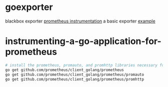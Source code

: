 # goexporter
blackbox exporter [prometheus instrumentation](https://prometheus.io/docs/guides/go-application/#instrumenting-a-go-application-for-prometheus)
a basic exporter [example](https://pkg.go.dev/github.com/prometheus/client_golang/prometheus#hdr-A_Basic_Example)



# instrumenting-a-go-application-for-prometheus

```bash
# install the prometheus, promauto, and promhttp libraries necessary for the guide using go get module requires Go 1.17
go get github.com/prometheus/client_golang/prometheus
go get github.com/prometheus/client_golang/prometheus/promauto
go get github.com/prometheus/client_golang/prometheus/promhttp
```



